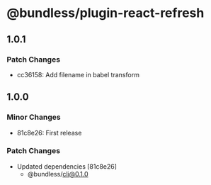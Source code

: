 # @bundless/plugin-react-refresh

## 1.0.1

### Patch Changes

-   cc36158: Add filename in babel transform

## 1.0.0

### Minor Changes

-   81c8e26: First release

### Patch Changes

-   Updated dependencies [81c8e26]
    -   @bundless/cli@0.1.0
